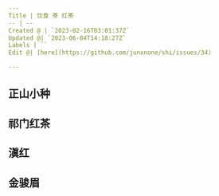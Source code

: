 ```yaml
---
Title | 饮食 茶 红茶
-- | --
Created @ | `2023-02-16T03:01:37Z`
Updated @| `2023-06-04T14:18:27Z`
Labels | ``
Edit @| [here](https://github.com/junxnone/shi/issues/34)

---
```


## 正山小种

## 祁门红茶

## 滇红

## 金骏眉

